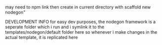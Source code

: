 may need to npm link
then create in current directory with scaffold new nodegon"





DEVELOPMENT INFO
for easy dev purposes, the nodegon framework is a seperate folder which i run and i symlink it to the templates/nodegon/default folder here so whenever i make changes in the actual template, it is replicated here